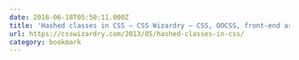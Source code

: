 ```yaml
---
date: 2018-06-18T05:50:11.000Z
title: 'Hashed classes in CSS – CSS Wizardry – CSS, OOCSS, front-end architecture,'
url: https://csswizardry.com/2013/05/hashed-classes-in-css/
category: bookmark
---
```

